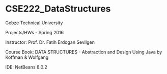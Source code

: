 # CSE222_DataStructures
Gebze Technical University

Projects/HWs - Spring 2016

Instructor: Prof. Dr. Fatih Erdogan Sevilgen

Course Book: DATA STRUCTURES - Abstraction and Design Using Java by Koffman & Wolfgang

IDE: NetBeans 8.0.2
